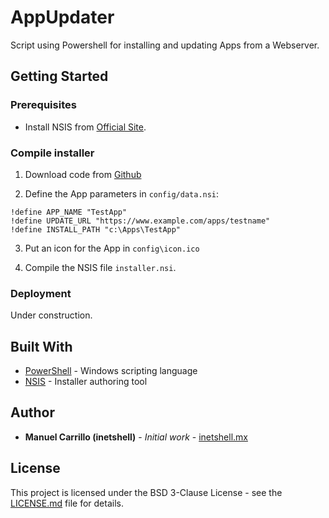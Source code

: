 # AppUpdater
Script using Powershell for installing and updating Apps from a Webserver.

## Getting Started

### Prerequisites
* Install NSIS from [Official Site](http://nsis.sourceforge.net/Download).

### Compile installer
1. Download code from [Github](https://github.com/inetshell/appupdater.git)

2. Define the App parameters in `config/data.nsi`:
```NSIS 
!define APP_NAME "TestApp"
!define UPDATE_URL "https://www.example.com/apps/testname"
!define INSTALL_PATH "c:\Apps\TestApp"
```

3. Put an icon for the App in `config\icon.ico`

4. Compile the NSIS file `installer.nsi`.

### Deployment

Under construction.

## Built With

* [PowerShell](https://docs.microsoft.com/en-us/powershell/) - Windows scripting language
* [NSIS](http://nsis.sourceforge.net/) - Installer authoring tool 

## Author

* **Manuel Carrillo (inetshell)** - *Initial work* - [inetshell.mx](https://www.inetshell.mx)


## License

This project is licensed under the BSD 3-Clause License - see the [LICENSE.md](LICENSE.md) file for details.